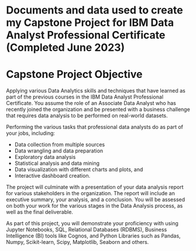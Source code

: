 # Documents and data used to create my Capstone Project for IBM Data Analyst Professional Certificate (Completed June 2023)
# Capstone Project Objective

Applying various Data Analytics skills and techniques that have learned as part of the previous courses in the IBM Data Analyst Professional Certificate. You assume the role of an Associate Data Analyst who has recently joined the organization and be presented with a business challenge that requires data analysis to be performed on real-world datasets.  

Performing the various tasks that professional data analysts do as part of your jobs, including: 
- Data collection from multiple sources 
- Data wrangling and data preparation 
- Exploratory data analysis  
- Statistical analysis and data mining 
- Data visualization with different charts and plots, and 
- Interactive dashboard creation. 

The project will culminate with a presentation of your data analysis report for various stakeholders in the organization. The report will include an executive summary, your analysis, and a conclusion. You will be assessed on both your work for the various stages in the Data Analysis process, as well as the final deliverable. 

As part of this project, you will demonstrate your proficiency with using Jupyter Notebooks, SQL, Relational Databases (RDBMS), Business Intelligence (BI) tools like Cognos, and Python Libraries such as Pandas, Numpy, Scikit-learn, Scipy, Matplotlib, Seaborn and others.
